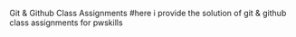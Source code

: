 Git & Github Class Assignments
#here i provide the solution of git & github class assignments for pwskills
